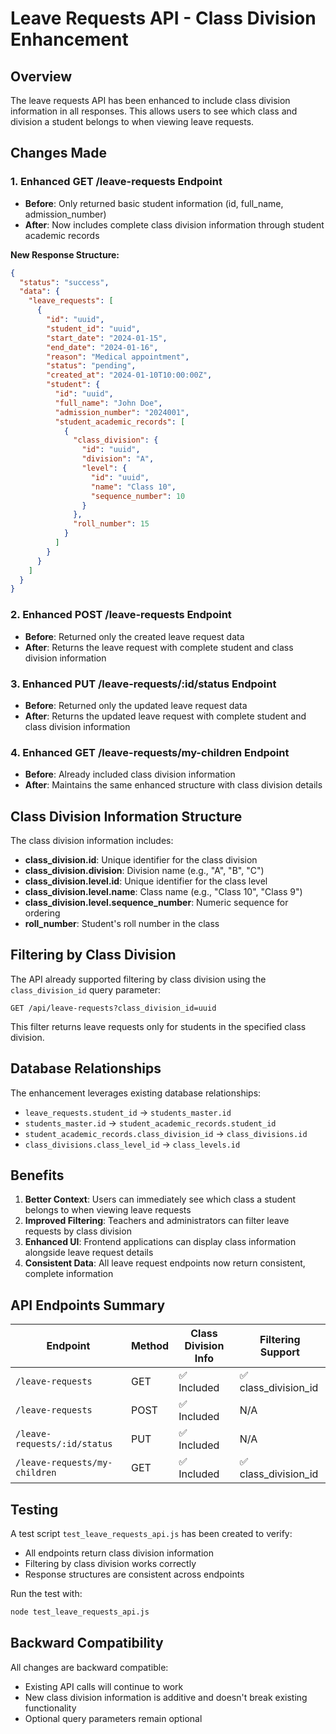 # Leave Requests API - Class Division Enhancement

## Overview

The leave requests API has been enhanced to include class division information in all responses. This allows users to see which class and division a student belongs to when viewing leave requests.

## Changes Made

### 1. Enhanced GET /leave-requests Endpoint

- **Before**: Only returned basic student information (id, full_name, admission_number)
- **After**: Now includes complete class division information through student academic records

**New Response Structure:**

```json
{
  "status": "success",
  "data": {
    "leave_requests": [
      {
        "id": "uuid",
        "student_id": "uuid",
        "start_date": "2024-01-15",
        "end_date": "2024-01-16",
        "reason": "Medical appointment",
        "status": "pending",
        "created_at": "2024-01-10T10:00:00Z",
        "student": {
          "id": "uuid",
          "full_name": "John Doe",
          "admission_number": "2024001",
          "student_academic_records": [
            {
              "class_division": {
                "id": "uuid",
                "division": "A",
                "level": {
                  "id": "uuid",
                  "name": "Class 10",
                  "sequence_number": 10
                }
              },
              "roll_number": 15
            }
          ]
        }
      }
    ]
  }
}
```

### 2. Enhanced POST /leave-requests Endpoint

- **Before**: Returned only the created leave request data
- **After**: Returns the leave request with complete student and class division information

### 3. Enhanced PUT /leave-requests/:id/status Endpoint

- **Before**: Returned only the updated leave request data
- **After**: Returns the updated leave request with complete student and class division information

### 4. Enhanced GET /leave-requests/my-children Endpoint

- **Before**: Already included class division information
- **After**: Maintains the same enhanced structure with class division details

## Class Division Information Structure

The class division information includes:

- **class_division.id**: Unique identifier for the class division
- **class_division.division**: Division name (e.g., "A", "B", "C")
- **class_division.level.id**: Unique identifier for the class level
- **class_division.level.name**: Class name (e.g., "Class 10", "Class 9")
- **class_division.level.sequence_number**: Numeric sequence for ordering
- **roll_number**: Student's roll number in the class

## Filtering by Class Division

The API already supported filtering by class division using the `class_division_id` query parameter:

```
GET /api/leave-requests?class_division_id=uuid
```

This filter returns leave requests only for students in the specified class division.

## Database Relationships

The enhancement leverages existing database relationships:

- `leave_requests.student_id` → `students_master.id`
- `students_master.id` → `student_academic_records.student_id`
- `student_academic_records.class_division_id` → `class_divisions.id`
- `class_divisions.class_level_id` → `class_levels.id`

## Benefits

1. **Better Context**: Users can immediately see which class a student belongs to when viewing leave requests
2. **Improved Filtering**: Teachers and administrators can filter leave requests by class division
3. **Enhanced UI**: Frontend applications can display class information alongside leave request details
4. **Consistent Data**: All leave request endpoints now return consistent, complete information

## API Endpoints Summary

| Endpoint                      | Method | Class Division Info | Filtering Support    |
| ----------------------------- | ------ | ------------------- | -------------------- |
| `/leave-requests`             | GET    | ✅ Included         | ✅ class_division_id |
| `/leave-requests`             | POST   | ✅ Included         | N/A                  |
| `/leave-requests/:id/status`  | PUT    | ✅ Included         | N/A                  |
| `/leave-requests/my-children` | GET    | ✅ Included         | ✅ class_division_id |

## Testing

A test script `test_leave_requests_api.js` has been created to verify:

- All endpoints return class division information
- Filtering by class division works correctly
- Response structures are consistent across endpoints

Run the test with:

```bash
node test_leave_requests_api.js
```

## Backward Compatibility

All changes are backward compatible:

- Existing API calls will continue to work
- New class division information is additive and doesn't break existing functionality
- Optional query parameters remain optional
